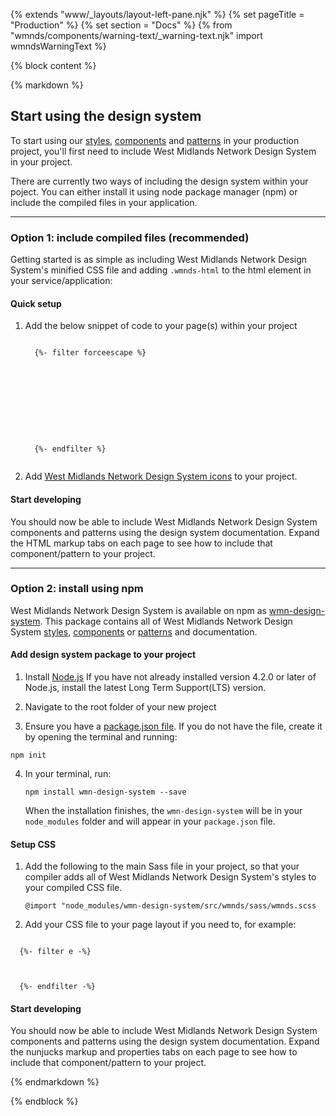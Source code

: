 {% extends "www/_layouts/layout-left-pane.njk" %}
{% set pageTitle = "Production" %}
{% set section = "Docs" %}
{% from "wmnds/components/warning-text/_warning-text.njk" import wmndsWarningText %}

{% block content %}

{% markdown %}

## Start using the design system

To start using our [styles](/styles/), [components](/components/) and [patterns](/patterns/) in your production project, you'll first need to include West Midlands Network Design System in your project.

There are currently two ways of including the design system within your poject. You can either install it using node package manager (npm) or include the compiled files in your application.

---

### Option 1: include compiled files (recommended)

Getting started is as simple as including West Midlands Network Design System's minified CSS file and adding <code class="wmnds-website-inline-code">.wmnds-html</code> to the html element in your service/application:

#### Quick setup

1. Add the below snippet of code to your page(s) within your project
   <pre><code class="html wmnds-show-more-ignore" tabindex="0">
     {%- filter forceescape %}
     <!DOCTYPE html>
     <html lang="en-gb" class="wmnds-html">
       <head>
         <!-- CSS for WMN Design System -->
         <link rel="stylesheet" href="https://unpkg.com/wmn-design-system@$*version/build/css/wmnds.min.css" />
       </head>
       <body>
         <!-- site content... -->
       </body>
     </html>
     {%- endfilter %}
     </code></pre>

2. Add <a href='/styles/icons/#using-icons' title='Documentation about using icons' target='_blank'>West Midlands Network Design System icons</a> to your project.

#### Start developing

You should now be able to include West Midlands Network Design System components and patterns using the design system documentation. Expand the HTML markup tabs on each page to see how to include that component/pattern to your project.

---

### Option 2: install using npm

West Midlands Network Design System is available on npm as <a href="https://www.npmjs.com/package/wmn-design-system" target="_blank" class="wmnds-link">wmn-design-system</a>. This package contains all of West Midlands Network Design System [styles](/styles/), [components](/components/) or [patterns](/patterns/) and documentation.

#### Add design system package to your project

1. Install <a href="https://nodejs.org/en/" target="_blank" class="wmnds-link">Node.js</a>
   If you have not already installed version 4.2.0 or later of Node.js, install the latest Long Term Support(LTS) version.

2. Navigate to the root folder of your new project

3. Ensure you have a <a href="https://docs.npmjs.com/files/package.json" target="_blank" class="wmnds-link">package.json file</a>. If you do not have the file, create it by opening the terminal and running:
<pre><code class="bash wmnds-show-more-ignore" tabindex="0">npm init</code></pre>

4. In your terminal, run:
   <pre><code class="bash wmnds-show-more-ignore" tabindex="0">npm install wmn-design-system --save</code></pre>

   When the installation finishes, the <code class="wmnds-website-inline-code">wmn-design-system</code> will be in your <code class="wmnds-website-inline-code">node_modules</code> folder and will appear in your <code class="wmnds-website-inline-code">package.json</code> file.

#### Setup CSS

1. Add the following to the main Sass file in your project, so that your compiler adds all of West Midlands Network Design System's styles to your compiled CSS file.

   <pre><code class="scss wmnds-show-more-ignore" tabindex="0">@import "node_modules/wmn-design-system/src/wmnds/sass/wmnds.scss</code></pre>

2. Add your CSS file to your page layout if you need to, for example:
<pre><code class="html wmnds-show-more-ignore" tabindex="0">
  {%- filter e -%}
  <head>
        <link rel="stylesheet" href="YOUR-CSS-FILE.css" />
  </head>
  {%- endfilter -%}
</code></pre>

#### Start developing

You should now be able to include West Midlands Network Design System components and patterns using the design system documentation. Expand the nunjucks markup and properties tabs on each page to see how to include that component/pattern to your project.

{% endmarkdown %}

{% endblock %}
